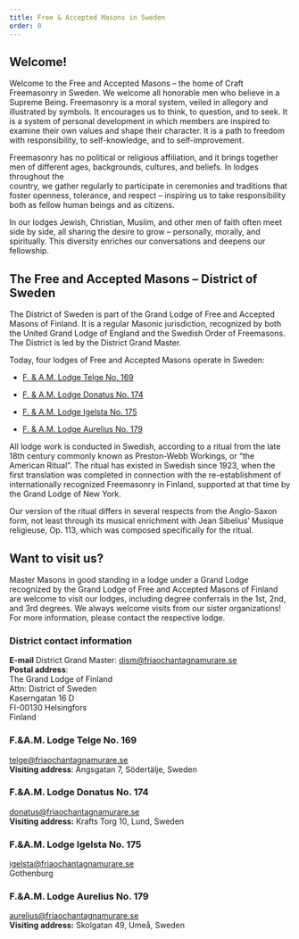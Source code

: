 ```yaml
---
title: Free & Accepted Masons in Sweden
order: 0
---
```

## Welcome!

Welcome to the Free and Accepted Masons – the home of Craft Freemasonry in Sweden. We welcome all honorable men who believe in a Supreme Being. Freemasonry is a moral system, veiled in allegory and illustrated by symbols. It encourages us to think, to question, and to seek. It is a system of personal development in which members are inspired to examine their own values and shape their character. It is a path to freedom with responsibility, to self-knowledge, and to self-improvement.

Freemasonry has no political or religious affiliation, and it brings together men of different ages, backgrounds, cultures, and beliefs. In lodges throughout the  
country, we gather regularly to participate in ceremonies and traditions that  
foster openness, tolerance, and respect – inspiring us to take responsibility  
both as fellow human beings and as citizens.

In our lodges Jewish, Christian, Muslim, and other men of faith often meet side by side, all sharing the desire to grow – personally, morally, and spiritually. This diversity enriches our conversations and deepens our fellowship.

## The Free and Accepted Masons – District of Sweden

The District of Sweden is part of the Grand Lodge of Free and Accepted Masons of Finland. It is a regular Masonic jurisdiction, recognized by both the United Grand Lodge of England and the Swedish Order of Freemasons. The District is led by the District Grand Master.

Today, four lodges of Free and Accepted Masons operate in Sweden:

*   [F. & A.M. Lodge Telge No. 169](/fnam/telge)
    
*   [F. & A.M. Lodge Donatus No. 174](/fnam/donatus)
    
*   [F. & A.M. Lodge Igelsta No. 175](/fnam/igelsta)
    
*   [F. & A.M. Lodge Aurelius No. 179](/fnam/aurelius)  
    

All lodge work is conducted in Swedish, according to a ritual from the late 18th century commonly known as Preston-Webb Workings, or “the American Ritual”. The ritual has existed in Swedish since 1923, when the first translation was completed in connection with the re-establishment of internationally recognized Freemasonry in Finland, supported at that time by the Grand Lodge of New York.

Our version of the ritual differs in several respects from the Anglo-Saxon form, not least through its musical enrichment with Jean Sibelius’ Musique religieuse, Op. 113, which was composed specifically for the ritual.

## Want to visit us?

Master Masons in good standing in a lodge under a Grand Lodge recognized by the Grand Lodge of Free and Accepted Masons of Finland are welcome to visit our lodges, including degree conferrals in the 1st, 2nd, and 3rd degrees. We always welcome visits from our sister organizations! For more information, please contact the respective lodge.

### District contact information

**E-mail** District Grand Master: [dism@friaochantagnamurare.se](mailto:dism@friaochantagnamurare.se)  
**Postal address**:  
The Grand Lodge of Finland  
Attn: District of Sweden  
Kaserngatan 16 D  
FI-00130 Helsingfors  
Finland

### F.&A.M. Lodge Telge No. 169

[telge@friaochantagnamurare.se](mailto:telge@friaochantagnamurare.se)  
**Visiting address**: Ängsgatan 7, Södertälje, Sweden

### F.&A.M. Lodge Donatus No. 174

[donatus@friaochantagnamurare.se](mailto:donatus@friaochantagnamurare.se)  
**Visiting address:** Krafts Torg 10, Lund, Sweden

### F.&A.M. Lodge Igelsta No. 175

[igelsta@friaochantagnamurare.se](mailto:igelsta@friaochantagnamurare.se)  
Gothenburg 

### F.&A.M. Lodge Aurelius No. 179

[aurelius@friaochantagnamurare.se](mailto:aurelius@friaochantagnamurare.se)  
**Visiting address:** Skolgatan 49, Umeå, Sweden